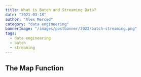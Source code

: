 ```yaml
---
title: What is Batch and Streaming Data?
date: "2021-03-18"
author: "Alex Merced"
category: "data engineering"
bannerImage: "/images/postbanner/2022/batch-streaming.png"
tags:
  - data engineering
  - batch
  - streaming
---
```


## The Map Function
